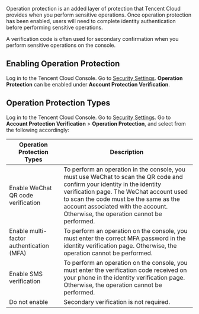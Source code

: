 Operation protection is an added layer of protection that Tencent Cloud provides when you perform sensitive operations. Once operation protection has been enabled, users will need to complete identity authentication before performing sensitive operations.

A verification code is often used for secondary confirmation when you perform sensitive operations on the console.

## Enabling Operation Protection
Log in to the Tencent Cloud Console. Go to [Security Settings](https://console.cloud.tencent.com/developer/security). **Operation Protection** can be enabled under **Account Protection Verification**.

## Operation Protection Types
Log in to the Tencent Cloud Console. Go to [Security Settings](https://console.cloud.tencent.com/developer/security). Go to **Account Protection Verification** > **Operation Protection**, and select from the following accordingly:

| Operation Protection Types | Description                                   |
| -------- | ---------------------------------------- |
| Enable WeChat QR code verification | To perform an operation in the console, you must use WeChat to scan the QR code and confirm your identity in the identity verification page. The WeChat account used to scan the code must be the same as the account associated with the account. Otherwise, the operation cannot be performed. |
| Enable multi-factor authentication (MFA) | To perform an operation on the console, you must enter the correct MFA password in the identity verification page. Otherwise, the operation cannot be performed. |
| Enable SMS verification | To perform an operation on the console, you must enter the verification code received on your phone in the identity verification page. Otherwise, the operation cannot be performed. |
| Do not enable | Secondary verification is not required.                            |
